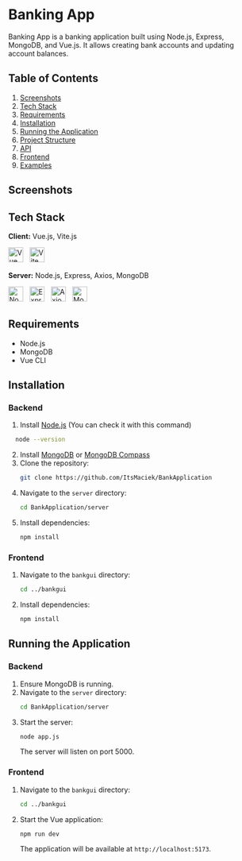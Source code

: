 # Banking App

Banking App is a banking application built using Node.js, Express, MongoDB, and Vue.js. It allows creating bank accounts and updating account balances.

## Table of Contents
1. [Screenshots](#screenshots)
2. [Tech Stack](#tech-stack)
3. [Requirements](#requirements)
4. [Installation](#installation)
5. [Running the Application](#running-the-application)
6. [Project Structure](#project-structure)
7. [API](#api)
8. [Frontend](#frontend)
9. [Examples](#examples)

## Screenshots

   
## Tech Stack

**Client:** Vue.js, Vite.js

<img align="left" alt="Vue" width="30px" style="padding-right:10px;" src="https://cdn.jsdelivr.net/gh/devicons/devicon@latest/icons/vuejs/vuejs-original.svg" />
<img align="left" alt="Vite" width="30px" style="padding-right:10px;" src="https://cdn.jsdelivr.net/gh/devicons/devicon@latest/icons/vitejs/vitejs-original.svg" />
<br />
<br />

**Server:** Node.js, Express, Axios, MongoDB

<img align="left" alt="Nodejs" width="30px" style="padding-right:10px;" src="https://cdn.jsdelivr.net/gh/devicons/devicon@latest/icons/nodejs/nodejs-original.svg" />
<img align="left" alt="Express" width="30px" style="padding-right:10px;" src="https://cdn.jsdelivr.net/gh/devicons/devicon@latest/icons/express/express-original.svg" />
<img align="left" alt="Axios" width="30px" style="padding-right:10px;" src="https://cdn.jsdelivr.net/gh/devicons/devicon@latest/icons/axios/axios-plain.svg" />
<img align="left" alt="MongoDB" width="30px" style="padding-right:10px;" src="https://cdn.jsdelivr.net/gh/devicons/devicon@latest/icons/mongodb/mongodb-original.svg" />
<br />
<br />

## Requirements

- Node.js
- MongoDB
- Vue CLI

## Installation

### Backend
1. Install [Node.js](https://nodejs.org/en/download) (You can check it with this command)
  ```bash
    node --version
  ```
2. Install [MongoDB](https://www.mongodb.com/try/download/community) or [MongoDB Compass](https://www.mongodb.com/try/download/compass)
3. Clone the repository:
    ```sh
    git clone https://github.com/ItsMaciek/BankApplication
    ```
4. Navigate to the `server` directory:
    ```sh
    cd BankApplication/server
    ```
5. Install dependencies:
    ```sh
    npm install
    ```

### Frontend

1. Navigate to the `bankgui` directory:
    ```sh
    cd ../bankgui
    ```
2. Install dependencies:
    ```sh
    npm install
    ```

## Running the Application

### Backend

1. Ensure MongoDB is running.
2. Navigate to the `server` directory:
    ```sh
    cd BankApplication/server
    ```
3. Start the server:
    ```sh
    node app.js
    ```
   The server will listen on port 5000.

### Frontend
1. Navigate to the `bankgui` directory:
    ```sh
    cd ../bankgui
    ```
2. Start the Vue application:
    ```sh
    npm run dev
    ```
   The application will be available at `http://localhost:5173`.
